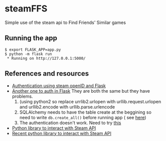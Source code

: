 # steamFFS
Simple use of the steam api to Find Friends' Similar games

## Running the app
```
$ export FLASK_APP=app.py
$ python -m flask run
 * Running on http://127.0.0.1:5000/
```

## References and resources

* [Authentication using steam openID and Flask](http://flask.pocoo.org/snippets/42/)
* [Another one to auth in Flask](https://github.com/positivenoise/Flask-OpenID-Steam)
  They are both the same but they have problems.
  1. (using python2 so replace urrlib2.urlopen with urllib.request.urlopen and urllib2.encode with urllib.parse.urlencode
  2. SQLAlchemy needs to have the table create at the beggining so need to write `db.create_all()` before running app ( see [here](https://stackoverflow.com/questions/33784212/operationalerror-sqlite3-operationalerror-no-such-table-user))
  3. The authentication doesn't work. Need to try [this](http://python-social-auth-docs.readthedocs.io/en/latest/index.html)
* [Python library to interact with Steam API](https://github.com/smiley/steamapi)
* [Recent python library to interact with Steam API](http://python-valve.readthedocs.io/en/latest/api.html)

